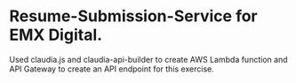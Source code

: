 # Resume-Submission-Service for EMX Digital.
Used claudia.js and claudia-api-builder to create AWS Lambda function and API Gateway to create an API endpoint for this exercise.
